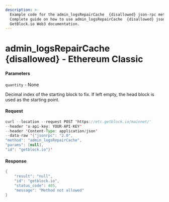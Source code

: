 ```yaml
---
description: >-
  Example code for the admin_logsRepairCache  {disallowed} json-rpc method.
  Сomplete guide on how to use admin_logsRepairCache  {disallowed} json-rpc in
  GetBlock.io Web3 documentation.
---
```


# admin\_logsRepairCache {disallowed} - Ethereum Classic

#### Parameters

`quantity` - None

Decimal index of the starting block to fix. If left empty, the head block is used as the starting point.

#### Request

```java
curl --location --request POST 'https://etc.getblock.io/mainnet/' 
--header 'x-api-key: YOUR-API-KEY' 
--header 'Content-Type: application/json' 
--data-raw '{"jsonrpc": "2.0",
"method": "admin_logsRepairCache",
"params": [null],
"id": "getblock.io"}'
```

#### Response

```java
{
    "result": "null",
    "id": "getblock.io",
    "status_code": 405,
    "message": "Method not allowed"
}
```
